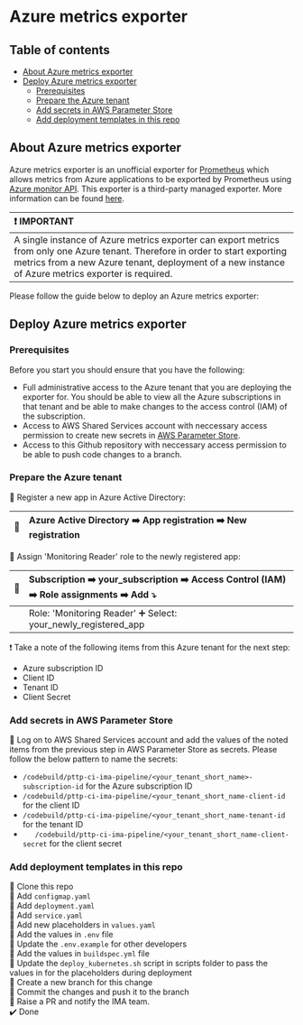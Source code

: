 # Azure metrics exporter

## Table of contents

- [About Azure metrics exporter](#about-azure-metrics-exporter)
- [Deploy Azure metrics exporter](#deploy-azure-metrics-exporter)
  - [Prerequisites](#prerequisites)
  - [Prepare the Azure tenant](#prepare-the-azure-tenant)
  - [Add secrets in AWS Parameter Store](#add-secrets-in-aws-parameter-store)
  - [Add deployment templates in this repo](#add-deployment-templates-in-this-repo)

## About Azure metrics exporter

Azure metrics exporter is an unofficial exporter for [Prometheus](https://prometheus.io/) which allows metrics from Azure applications to be exported by Prometheus using [Azure monitor API](https://docs.microsoft.com/en-us/azure/monitoring-and-diagnostics/monitoring-rest-api-walkthrough). This exporter is a third-party managed exporter. More information can be found [here](https://github.com/RobustPerception/azure_metrics_exporter).

| :exclamation: IMPORTANT          |
|:---------------------------|
| A single instance of Azure metrics exporter can export metrics from only one Azure tenant. Therefore in order to start exporting metrics from a new Azure tenant, deployment of a new instance of Azure metrics exporter is required.     |

Please follow the guide below to deploy an Azure metrics exporter:

## Deploy Azure metrics exporter

### Prerequisites

Before you start you should ensure that you have the following:
- Full administrative access to the Azure tenant that you are deploying the exporter for. You should be able to view all the Azure subscriptions in that tenant and be able to make changes to the access control (IAM) of the subscription.
- Access to AWS Shared Services account with neccessary access permission to create new secrets in [AWS Parameter Store](https://docs.aws.amazon.com/systems-manager/latest/userguide/systems-manager-parameter-store.html).
- Access to this Github repository with neccessary access permission to be able to push code changes to a branch.

### Prepare the Azure tenant

:white_square_button: Register a new app in Azure Active Directory:

  | :large_orange_diamond:        | Azure Active Directory :arrow_right: App registration :arrow_right: New registration       |
  |---------------|:------------------------|  

:white_square_button: Assign 'Monitoring Reader' role to the newly registered app:

  | :large_orange_diamond:        | Subscription :arrow_right: your_subscription :arrow_right: Access Control (IAM) :arrow_right: Role assignments :arrow_right: Add  :arrow_heading_down:     |
  |---------------|:------------------------|  
  |  | Role: 'Monitoring Reader' :heavy_plus_sign: Select: your_newly_registered_app  |

:exclamation: Take a note of the following items from this Azure tenant for the next step:
  - Azure subscription ID
  - Client ID
  - Tenant ID
  - Client Secret

### Add secrets in AWS Parameter Store

:white_square_button: Log on to AWS Shared Services account and add the values of the noted items from the previous step in AWS Parameter Store as secrets. Please follow the below pattern to name the secrets:
  - `/codebuild/pttp-ci-ima-pipeline/<your_tenant_short_name>-subscription-id` for the Azure subscription ID
  - `/codebuild/pttp-ci-ima-pipeline/<your_tenant_short_name-client-id` for the client ID
  - `/codebuild/pttp-ci-ima-pipeline/<your_tenant_short_name-tenant-id` for the tenant ID
  - `	/codebuild/pttp-ci-ima-pipeline/<your_tenant_short_name-client-secret` for the client secret

  ### Add deployment templates in this repo

  :white_square_button: Clone this repo  
  :white_square_button: Add `configmap.yaml`  
  :white_square_button: Add `deployment.yaml`  
  :white_square_button: Add `service.yaml`  
  :white_square_button: Add new placeholders in `values.yaml`  
  :white_square_button: Add the values in `.env` file  
  :white_square_button: Update the `.env.example` for other developers  
  :white_square_button: Add the values in `buildspec.yml` file  
  :white_square_button: Update the `deploy_kubernetes.sh` script in scripts folder to pass the values in for the placeholders during deployment  
  :white_square_button: Create a new branch for this change  
  :white_square_button: Commit the changes and push it to the branch  
  :white_square_button: Raise a PR and notify the IMA team.  
  :heavy_check_mark: Done